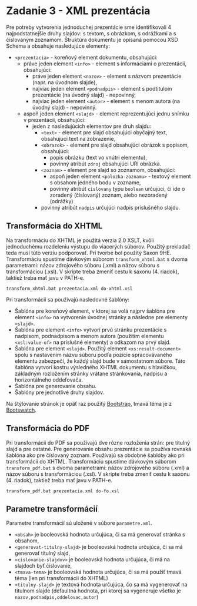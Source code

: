 # Zadanie 3 - XML prezentácia
Pre potreby vytvorenia jednoduchej prezentácie sme identifikovali 4 najpodstatnejšie druhy slajdov: s textom, s obrázkom, s odrážkami a s číslovaným zoznamom. Štruktúra dokumentu je opísaná pomocou XSD Schema a obsahuje nasledujúce elementy:

- ```<prezentacia>``` - koreňový element dokumentu, obsahujúci:
  - práve jeden element ```<info>``` - element s informáciami o prezentácii, obsahujúci:
    - práve jeden element ```<nazov>``` - element s názvom prezentácie (napr. na úvodnom slajde),
    - najviac jeden element ```<podnadpis>``` - element s podtitulom prezentácie (na úvodný slajd) - nepovinný,
    - najviac jeden element ```<autor>``` - element s menom autora (na úvodný slajd) - nepovinný.
  - aspoň jeden element ```<slajd>``` - element reprezentujúci jednu snímku v prezentácii, obsahujúci:
    - jeden z nasledujúcich elementov pre druh slajdu:
      - ```<text>``` - element pre slajd obsahujúci obyčajný text, obsahujúci text na zobrazenie,
      - ```<obrazok>``` - element pre slajd obsahujúci obrázok s popisom, obsahujúci:
        - popis obrázku (text vo vnútri elementu),
        - povinný atribút ```zdroj``` obsahujúci URI obrázka.
      - ```<zoznam>``` - element pre slajd so zoznamom, obsahujúci:
        - aspoň jeden element ```<polozka-zoznamu>``` - textový element s obsahom jedného bodu v zozname,
        - povinný atribút ```cislovany``` typu ```boolean``` určujúci, či ide o zoradený (číslovaný) zoznam, alebo nezoradený (odrážky)
      - povinný atribút ```nadpis``` určujúci nadpis príslušného slajdu.

## Transformácia do XHTML
Na transformáciu do XHTML je použitá verzia 2.0 XSLT, kvôli jednoduchému rozdeleniu výstupu do viacerých súborov. Použitý prekladač teda musí túto verziu podporovať. Pri tvorbe bol použitý Saxon 9HE. Transformáciu spustíme dávkovým súborom ```transform_xhtml.bat``` s dvoma parametrami: názov zdrojového súboru (.xml) a názov súboru s transformáciou (.xsl). V skripte treba zmeniť cestu k saxonu (4. riadok), taktiež treba mať javu v PATH-e. 
```
transform_xhtml.bat prezentacia.xml do-xhtml.xsl
```

Pri transformácii sa používajú nasledovné šablóny:
- Šablóna pre koreňový element, v ktorej sa volá najprv šablóna pre element ```<info>``` na vytvorenie úvodnej stránky a následne pre elementy ```<slajd>```.
- Šablóna pre element ```<info>``` vytvorí prvú stránku prezentácie s nadpisom, podnadpisom a menom autora (použitím elementu ```<xsl:value-of>``` na príslušné elementy) a odkazom na prvý slajd.
- Šablóna pre element ```<slajd>```. Použitý element ```<xs:result-document>``` spolu s nastavením názvu súboru podľa pozície spracovávaného elementu zabezpečí, že každý slajd bude v samostatnom súbore. Táto šablóna vytvorí kostru výsledného XHTML dokumentu s hlavičkou, základným rozložením stránky vrátane stránkovania, nadpisu a horizontálneho oddeľovača. 
- Šablóna pre generovanie obsahu.
- Šablóny pre jednotlivé druhy slajdov.

Na štýlovanie stránok je opäť raz použitý [Bootstrap](https://getbootstrap.com/), tmavá téma je z [Bootswatch](https://bootswatch.com/).

## Transformácia do PDF
Pri transformácii do PDF sa používajú dve rôzne rozloženia strán: pre titulný slajd a pre ostatné. Pre generovanie obsahu prezentácie sa používa rovnaká šablóna ako pre číslovaný zoznam. Používajú sa obdobné šablóby ako pri transformácii do XHTML. Transformáciu spustíme dávkovým súborom ```transform_pdf.bat``` s dvoma parametrami: názov zdrojového súboru (.xml) a názov súboru s transformáciou (.xsl). V skripte treba zmeniť cestu k saxonu (4. riadok), taktiež treba mať javu v PATH-e. 
```
transform_pdf.bat prezentacia.xml do-fo.xsl
```

## Parametre transformácií
Parametre transformácií sú uložené v súbore ```parametre.xml```.
- ```<obsah>``` je booleovská hodnota určujúca, či sa má generovať stránka s obsahom,
- ```<generovat-titulny-slajd>``` je booleovská hodnota určujúca, či sa má generovať titulný slajd,
- ```<cislovanie-slajdov>``` je booleovská hodnota určujúca, či má na slajdoch byť číslovanie,
- ```<tmava-tema>``` je booleovská hodnota určujúca, či sa má použiť tmavá téma (len pri transformácii do XHTML)
- ```<titulny-slajd>``` je textová hodnota určujúca, čo sa má vygenerovať na titulnom slajde (defaultná hodnota, pri ktorej sa vygeneruje všetko je ```nazov,podnadpis,oddelovac,autor```)
